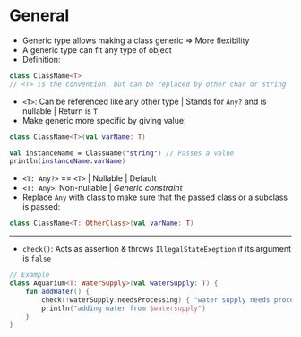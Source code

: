 # General
- Generic type allows making a class generic
	=> More flexibility
- A generic type can fit any type of object
- Definition:
```kotlin
class ClassName<T>
// <T> Is the convention, but can be replaced by other char or string
```
- `<T>`: Can be referenced like any other type | Stands for `Any?` and is nullable | Return is `T`
- Make generic more specific by giving value:
```kotlin
class ClassName<T>(val varName: T)

val instanceName = ClassName("string") // Passes a value
println(instanceName.varName)
```
- `<T: Any?>` == `<T>` | Nullable | Default
- `<T: Any>`: Non-nullable | *Generic constraint*
- Replace `Any` with class to make sure that the passed class or a subclass is passed:
```kotlin
class ClassName<T: OtherClass>(val varName: T)
```
---
- `check()`: Acts as assertion & throws `IllegalStateExeption` if its argument is `false`
```kotlin
// Example
class Aquarium<T: WaterSupply>(val waterSupply: T) {
	fun addWater() {
		check(!waterSupply.needsProcessing) { "water supply needs processing first" }
		println("adding water from $watersupply")
	}
}
```